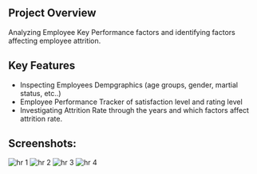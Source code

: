 
## Project Overview
Analyzing Employee Key Performance factors and identifying factors affecting employee attrition.

## Key Features
- Inspecting Employees Dempgraphics (age groups, gender, martial status, etc..)
- Employee Performance Tracker of satisfaction level and rating level
- Investigating Attrition Rate through the years and which factors affect attrition rate.


## Screenshots:

![hr 1](https://github.com/user-attachments/assets/9438b916-3e2d-4878-839c-cd4eabba7ffe)
![hr 2](https://github.com/user-attachments/assets/a51f6c4c-8d74-4268-bd19-969c90daef1b)
![hr 3](https://github.com/user-attachments/assets/4598a168-b492-45fa-a8b4-c13091af1070)
![hr 4](https://github.com/user-attachments/assets/c54d65a3-3ef2-4783-91d6-d22f76a06dbf)

